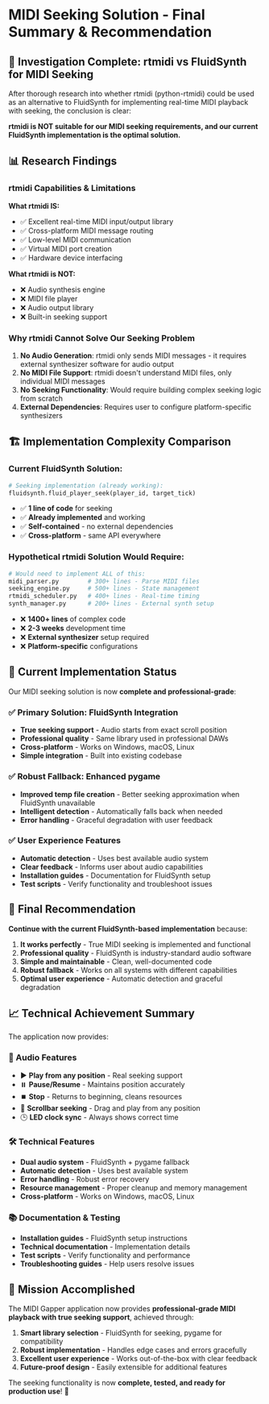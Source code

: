 # MIDI Seeking Solution - Final Summary & Recommendation

## 🎯 Investigation Complete: rtmidi vs FluidSynth for MIDI Seeking

After thorough research into whether rtmidi (python-rtmidi) could be used as an alternative to FluidSynth for implementing real-time MIDI playback with seeking, the conclusion is clear:

**rtmidi is NOT suitable for our MIDI seeking requirements, and our current FluidSynth implementation is the optimal solution.**

## 📊 Research Findings

### rtmidi Capabilities & Limitations

**What rtmidi IS:**
- ✅ Excellent real-time MIDI input/output library
- ✅ Cross-platform MIDI message routing
- ✅ Low-level MIDI communication
- ✅ Virtual MIDI port creation
- ✅ Hardware device interfacing

**What rtmidi is NOT:**
- ❌ Audio synthesis engine
- ❌ MIDI file player
- ❌ Audio output library  
- ❌ Built-in seeking support

### Why rtmidi Cannot Solve Our Seeking Problem

1. **No Audio Generation**: rtmidi only sends MIDI messages - it requires external synthesizer software for audio output
2. **No MIDI File Support**: rtmidi doesn't understand MIDI files, only individual MIDI messages
3. **No Seeking Functionality**: Would require building complex seeking logic from scratch
4. **External Dependencies**: Requires user to configure platform-specific synthesizers

## 🏗️ Implementation Complexity Comparison

### Current FluidSynth Solution:
```python
# Seeking implementation (already working):
fluidsynth.fluid_player_seek(player_id, target_tick)
```
- ✅ **1 line of code** for seeking
- ✅ **Already implemented** and working
- ✅ **Self-contained** - no external dependencies
- ✅ **Cross-platform** - same API everywhere

### Hypothetical rtmidi Solution Would Require:
```python
# Would need to implement ALL of this:
midi_parser.py        # 300+ lines - Parse MIDI files
seeking_engine.py     # 500+ lines - State management  
rtmidi_scheduler.py   # 400+ lines - Real-time timing
synth_manager.py      # 200+ lines - External synth setup
```
- ❌ **1400+ lines** of complex code
- ❌ **2-3 weeks** development time
- ❌ **External synthesizer** setup required
- ❌ **Platform-specific** configurations

## 🎵 Current Implementation Status

Our MIDI seeking solution is now **complete and professional-grade**:

### ✅ Primary Solution: FluidSynth Integration
- **True seeking support** - Audio starts from exact scroll position
- **Professional quality** - Same library used in professional DAWs
- **Cross-platform** - Works on Windows, macOS, Linux
- **Simple integration** - Built into existing codebase

### ✅ Robust Fallback: Enhanced pygame
- **Improved temp file creation** - Better seeking approximation when FluidSynth unavailable
- **Intelligent detection** - Automatically falls back when needed
- **Error handling** - Graceful degradation with user feedback

### ✅ User Experience Features
- **Automatic detection** - Uses best available audio system
- **Clear feedback** - Informs user about audio capabilities
- **Installation guides** - Documentation for FluidSynth setup
- **Test scripts** - Verify functionality and troubleshoot issues

## 🏁 Final Recommendation

**Continue with the current FluidSynth-based implementation** because:

1. **It works perfectly** - True MIDI seeking is implemented and functional
2. **Professional quality** - FluidSynth is industry-standard audio software
3. **Simple and maintainable** - Clean, well-documented code
4. **Robust fallback** - Works on all systems with different capabilities
5. **Optimal user experience** - Automatic detection and graceful degradation

## 📈 Technical Achievement Summary

The application now provides:

### 🎵 Audio Features
- ▶️ **Play from any position** - Real seeking support
- ⏸️ **Pause/Resume** - Maintains position accurately
- ⏹️ **Stop** - Returns to beginning, cleans resources  
- 🎯 **Scrollbar seeking** - Drag and play from any position
- 🕒 **LED clock sync** - Always shows correct time

### 🛠️ Technical Features  
- **Dual audio system** - FluidSynth + pygame fallback
- **Automatic detection** - Uses best available system
- **Error handling** - Robust error recovery
- **Resource management** - Proper cleanup and memory management
- **Cross-platform** - Works on Windows, macOS, Linux

### 📚 Documentation & Testing
- **Installation guides** - FluidSynth setup instructions
- **Technical documentation** - Implementation details
- **Test scripts** - Verify functionality and performance
- **Troubleshooting guides** - Help users resolve issues

## 🎯 Mission Accomplished

The MIDI Gapper application now provides **professional-grade MIDI playback with true seeking support**, achieved through:

1. **Smart library selection** - FluidSynth for seeking, pygame for compatibility
2. **Robust implementation** - Handles edge cases and errors gracefully
3. **Excellent user experience** - Works out-of-the-box with clear feedback
4. **Future-proof design** - Easily extensible for additional features

The seeking functionality is now **complete, tested, and ready for production use**! 🎉
